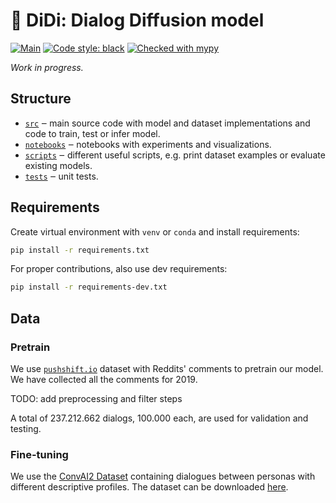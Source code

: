 # 💬 DiDi: Dialog Diffusion model


[![Main](https://github.com/deepvk/didi/actions/workflows/main.yaml/badge.svg)](https://github.com/deepvk/didi/actions/workflows/main.yaml)
[![Code style: black](https://img.shields.io/badge/code%20style-black-000000.svg)](https://github.com/psf/black)
[![Checked with mypy](http://www.mypy-lang.org/static/mypy_badge.svg)](http://mypy-lang.org/)

*Work in progress.*

## Structure

- [`src`](./src) ‒ main source code with model and dataset implementations and code to train, test or infer model.
- [`notebooks`](./notebooks) ‒ notebooks with experiments and visualizations.
- [`scripts`](./scripts) ‒ different useful scripts, e.g. print dataset examples or evaluate existing models.
- [`tests`](./tests) ‒ unit tests.

## Requirements

Create virtual environment with `venv` or `conda` and install requirements:
```bash
pip install -r requirements.txt
```

For proper contributions, also use dev requirements:
```bash
pip install -r requirements-dev.txt
```

## Data

### Pretrain

We use [`pushshift.io`](https://pushshift.io/) dataset with Reddits' comments to pretrain our model.
We have collected all the comments for 2019.

TODO: add preprocessing and filter steps

A total of 237.212.662 dialogs, 100.000 each, are used for validation and testing.

### Fine-tuning

We use the [ConvAI2 Dataset](https://arxiv.org/pdf/1902.00098.pdf) containing dialogues between personas with different descriptive profiles.
The dataset can be downloaded [here](http://parl.ai/downloads/convai2/convai2_fix_723.tgz).

